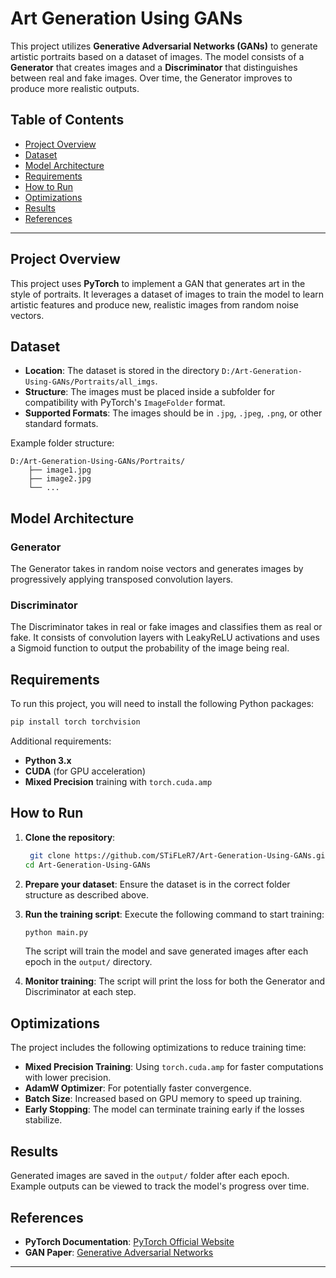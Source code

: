 
# Art Generation Using GANs

This project utilizes **Generative Adversarial Networks (GANs)** to generate artistic portraits based on a dataset of images. The model consists of a **Generator** that creates images and a **Discriminator** that distinguishes between real and fake images. Over time, the Generator improves to produce more realistic outputs.

## Table of Contents

- [Project Overview](#project-overview)
- [Dataset](#dataset)
- [Model Architecture](#model-architecture)
- [Requirements](#requirements)
- [How to Run](#how-to-run)
- [Optimizations](#optimizations)
- [Results](#results)
- [References](#references)

---

## Project Overview

This project uses **PyTorch** to implement a GAN that generates art in the style of portraits. It leverages a dataset of images to train the model to learn artistic features and produce new, realistic images from random noise vectors.

## Dataset

- **Location**: The dataset is stored in the directory `D:/Art-Generation-Using-GANs/Portraits/all_imgs`.
- **Structure**: The images must be placed inside a subfolder for compatibility with PyTorch's `ImageFolder` format.
- **Supported Formats**: The images should be in `.jpg`, `.jpeg`, `.png`, or other standard formats.

Example folder structure:

```
D:/Art-Generation-Using-GANs/Portraits/
    ├── image1.jpg
    ├── image2.jpg
    └── ...
```

## Model Architecture

### Generator
The Generator takes in random noise vectors and generates images by progressively applying transposed convolution layers.

### Discriminator
The Discriminator takes in real or fake images and classifies them as real or fake. It consists of convolution layers with LeakyReLU activations and uses a Sigmoid function to output the probability of the image being real.

## Requirements

To run this project, you will need to install the following Python packages:

```bash
pip install torch torchvision
```

Additional requirements:

- **Python 3.x**
- **CUDA** (for GPU acceleration)
- **Mixed Precision** training with `torch.cuda.amp`

## How to Run

1. **Clone the repository**:
   ```bash
    git clone https://github.com/STiFLeR7/Art-Generation-Using-GANs.git
   cd Art-Generation-Using-GANs
   ```

2. **Prepare your dataset**:
   Ensure the dataset is in the correct folder structure as described above.

3. **Run the training script**:
   Execute the following command to start training:
   ```bash
   python main.py
   ```

   The script will train the model and save generated images after each epoch in the `output/` directory.

4. **Monitor training**:
   The script will print the loss for both the Generator and Discriminator at each step.

## Optimizations

The project includes the following optimizations to reduce training time:

- **Mixed Precision Training**: Using `torch.cuda.amp` for faster computations with lower precision.
- **AdamW Optimizer**: For potentially faster convergence.
- **Batch Size**: Increased based on GPU memory to speed up training.
- **Early Stopping**: The model can terminate training early if the losses stabilize.

## Results

Generated images are saved in the `output/` folder after each epoch. Example outputs can be viewed to track the model's progress over time.

## References

- **PyTorch Documentation**: [PyTorch Official Website](https://pytorch.org/docs/stable/index.html)
- **GAN Paper**: [Generative Adversarial Networks](https://arxiv.org/abs/1406.2661)

---
